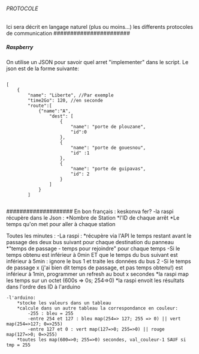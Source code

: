 ###### PROTOCOLE ######
Ici sera décrit en langage naturel (plus ou moins...) les differents protocoles de communication
#######################
##### Raspberry #####
On utilise un JSON pour savoir quel arret "implementer" dans le script. Le json est de la forme suivante:

<pre><code>
[
    {
        "name": "Liberte", //Par exemple
        "time2Go": 120, //en seconde
        "route":[
            {"name":"A",
                "dest": [
                    {
                        "name": "porte de plouzane",
                        "id":0
                    },
                    {
                        "name": "porte de gouesnou",
                        "id" :1
                    },
                    {
                        "name": "porte de guipavas",
                        "id": 2
                    }
                ]
            }
        ]

</code></pre>

####################
En bon français : keskonva fer?
-la raspi récupère dans le Json :
    *Nombre de Station
    *l'ID de chaque arrêt
    *Le temps qu'on met pour aller à chaque station

Toutes les minutes :
    -La raspi :
        *récupère via l'API le temps restant avant le passage des deux bus suivant pour chaque destination du panneau
        *"temps de passage - temps pour rejoindre" pour chaque temps
            -Si le temps obtenu est inférieur à 0min ET que le temps du bus suivant est inférieur à 5min : ignore le bus 1 et traite les données du bus 2
            -Si le temps de passage x (j'ai bien dit temps de passage, et pas temps obtenu!) est inférieur à 1min, programmer un refresh au bout x secondes
        *la raspi map les temps sur un octet (600s => 0s; 254=>0)
        *la raspi envoit les résultats dans l'ordre des ID à l'arduino

    -l'arduino:
        *stocke les valeurs dans un tableau
        *calcule dans un autre tableau la correspondance en couleur:
            -255 : bleu = 255
            -entre 254 et 127 : bleu map(254=> 127; 255 => 0) || vert map(254=>127; 0=>255)
            -entre 127 et 0 : vert map(127=>0; 255=>0) || rouge map(127=>0; 0=>255)
        *toutes les map(600=>0; 255=>0) secondes, val_couleur-1 SAUF si tmp = 255
